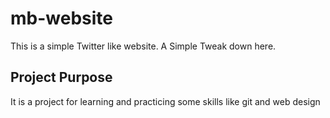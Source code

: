 # mb-website
This is a simple Twitter like website.
A Simple Tweak down here.
## Project Purpose
It is a project for learning and 
practicing some skills like git and
web design
